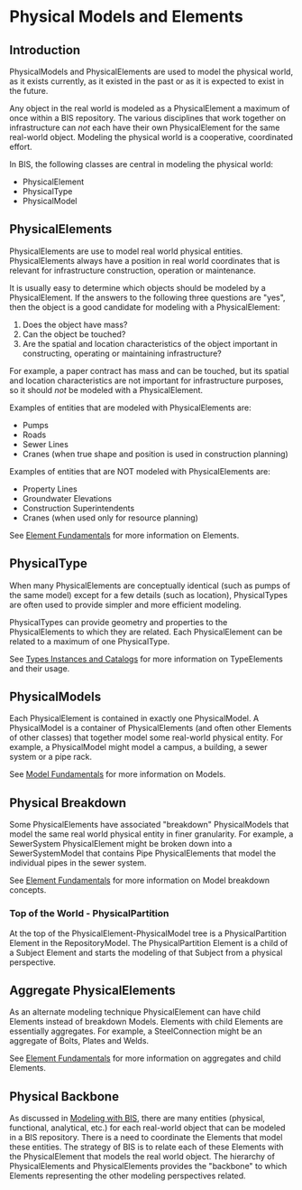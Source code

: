 # Physical Models and Elements

<!-- Responsible for this page: ?????? -->

## Introduction

PhysicalModels and PhysicalElements are used to model the physical world, as it exists currently, as it existed in the past or as it is expected to exist in the future.

Any object in the real world is modeled as a PhysicalElement a maximum of once within a BIS repository. The various disciplines that work together on infrastructure can *not* each have their own PhysicalElement for the same real-world object. Modeling the physical world is a cooperative, coordinated effort.

In BIS, the following classes are central in modeling the physical world:

- PhysicalElement
- PhysicalType
- PhysicalModel

## PhysicalElements

PhysicalElements are use to model real world physical entities. PhysicalElements always have a position in real world coordinates that is relevant for infrastructure construction, operation or maintenance.

It is usually easy to determine which objects should be modeled by a PhysicalElement. If the answers to the following three questions are "yes", then the object is a good candidate for modeling with a PhysicalElement:

1. Does the object have mass?
2. Can the object be touched?
3. Are the spatial and location characteristics of the object important in constructing, operating or maintaining infrastructure?

For example, a paper contract has mass and can be touched, but its spatial and location characteristics are not important for infrastructure purposes, so it should *not* be modeled with a PhysicalElement.

Examples of entities that are modeled with PhysicalElements are:

- Pumps
- Roads
- Sewer Lines
- Cranes (when true shape and position is used in construction planning)

Examples of entities that are NOT modeled with PhysicalElements are:

- Property Lines
- Groundwater Elevations
- Construction Superintendents
- Cranes (when used only for resource planning)

See [Element Fundamentals](element-fundamentals) for more information on Elements.

## PhysicalType

When many PhysicalElements are conceptually identical (such as pumps of the same model) except for a few details (such as location), PhysicalTypes are often used to provide simpler and more efficient modeling.

PhysicalTypes can provide geometry and properties to the PhysicalElements to which they are related. Each PhysicalElement can be related to a maximum of one PhysicalType.

See [Types Instances and Catalogs](types-instances-and-catalogs) for more information on TypeElements and their usage.

## PhysicalModels

Each PhysicalElement is contained in exactly one PhysicalModel. A PhysicalModel is a container of PhysicalElements (and often other Elements of other classes) that together model some real-world physical entity. For example, a PhysicalModel might model a campus, a building, a sewer system or a pipe rack.

See [Model Fundamentals](model-fundamentals) for more information on Models.

## Physical Breakdown

Some PhysicalElements have associated "breakdown" PhysicalModels that model the same real world physical entity in finer granularity. For example, a SewerSystem PhysicalElement might be broken down into a SewerSystemModel that contains Pipe PhysicalElements that model the individual pipes in the sewer system.

See  [Element Fundamentals](element-fundamentals) for more information on Model breakdown concepts.

### Top of the World - PhysicalPartition

At the top of the PhysicalElement-PhysicalModel tree is a PhysicalPartition Element in the RepositoryModel. The PhysicalPartition Element is a child of a Subject Element and starts the modeling of that Subject from a physical perspective.

## Aggregate PhysicalElements

As an alternate modeling technique PhysicalElement can have child Elements instead of breakdown Models. Elements with child Elements are essentially aggregates. For example, a SteelConnection might be an aggregate of Bolts, Plates and Welds.

See  [Element Fundamentals](element-fundamentals) for more information on aggregates and child Elements.

## Physical Backbone

As discussed in [Modeling with BIS](modeling-with-bis), there are many entities (physical, functional, analytical, etc.) for each real-world object that can be modeled in a BIS repository. There is a need to coordinate the Elements that model these entities. The strategy of BIS is to relate each of these Elements with the PhysicalElement that models the real world object. The hierarchy of PhysicalElements and PhysicalElements provides the "backbone" to which Elements representing the other modeling perspectives related.

<!-- Future work:
1. Explain Physical breakdowns strategy (Site, Facility, System, etc.)...after we lock it down.
2. Provide example hierarchies
3. Redo outline. Likely strategy:
    ## Introduction
    ## PhysicalElements, PhysicalTypes and PhysicalModels
    ## Physical Backbone
    ## Physical Model Hierarchy
4. Supplement with more figures.
-->

